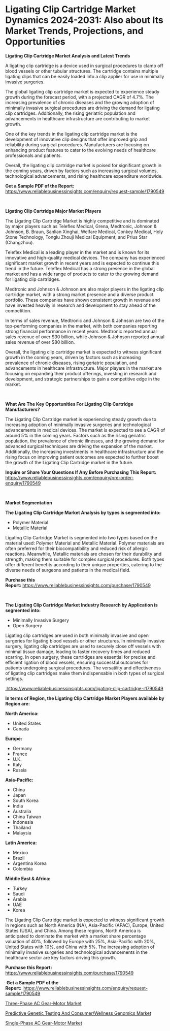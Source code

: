 <p><h1>Ligating Clip Cartridge Market Dynamics 2024-2031: Also about Its Market Trends, Projections, and Opportunities</h1></p><p><strong>Ligating Clip Cartridge Market Analysis and Latest Trends</strong></p>
<p><p>A ligating clip cartridge is a device used in surgical procedures to clamp off blood vessels or other tubular structures. The cartridge contains multiple ligating clips that can be easily loaded into a clip applier for use in minimally invasive surgeries.</p><p>The global ligating clip cartridge market is expected to experience steady growth during the forecast period, with a projected CAGR of 4.7%. The increasing prevalence of chronic diseases and the growing adoption of minimally invasive surgical procedures are driving the demand for ligating clip cartridges. Additionally, the rising geriatric population and advancements in healthcare infrastructure are contributing to market growth.</p><p>One of the key trends in the ligating clip cartridge market is the development of innovative clip designs that offer improved grip and reliability during surgical procedures. Manufacturers are focusing on enhancing product features to cater to the evolving needs of healthcare professionals and patients.</p><p>Overall, the ligating clip cartridge market is poised for significant growth in the coming years, driven by factors such as increasing surgical volumes, technological advancements, and rising healthcare expenditure worldwide.</p></p>
<p><strong>Get a Sample PDF of the Report:&nbsp;</strong> <a href="https://www.reliablebusinessinsights.com/enquiry/request-sample/1790549">https://www.reliablebusinessinsights.com/enquiry/request-sample/1790549</a></p>
<p>&nbsp;</p>
<p><strong>Ligating Clip Cartridge Major Market Players</strong></p>
<p><p>The Ligating Clip Cartridge Market is highly competitive and is dominated by major players such as Teleflex Medical, Grena, Medtronic, Johnson & Johnson, B. Braun, Sanlian Xinghai, Welfare Medical, Conkey Medical, Holy Stone Technology, Tonglu Zhouji Medical Equipment, and Prius Star (Changzhou).</p><p>Teleflex Medical is a leading player in the market and is known for its innovative and high-quality medical devices. The company has experienced significant market growth in recent years and is expected to continue this trend in the future. Teleflex Medical has a strong presence in the global market and has a wide range of products to cater to the growing demand for ligating clip cartridges.</p><p>Medtronic and Johnson & Johnson are also major players in the ligating clip cartridge market, with a strong market presence and a diverse product portfolio. These companies have shown consistent growth in revenue and have invested heavily in research and development to stay ahead of the competition.</p><p>In terms of sales revenue, Medtronic and Johnson & Johnson are two of the top-performing companies in the market, with both companies reporting strong financial performance in recent years. Medtronic reported annual sales revenue of over $30 billion, while Johnson & Johnson reported annual sales revenue of over $80 billion.</p><p>Overall, the ligating clip cartridge market is expected to witness significant growth in the coming years, driven by factors such as increasing prevalence of chronic diseases, rising geriatric population, and advancements in healthcare infrastructure. Major players in the market are focusing on expanding their product offerings, investing in research and development, and strategic partnerships to gain a competitive edge in the market.</p></p>
<p>&nbsp;</p>
<p><strong>What Are The Key Opportunities For Ligating Clip Cartridge Manufacturers?</strong></p>
<p><p>The Ligating Clip Cartridge market is experiencing steady growth due to increasing adoption of minimally invasive surgeries and technological advancements in medical devices. The market is expected to see a CAGR of around 5% in the coming years. Factors such as the rising geriatric population, the prevalence of chronic illnesses, and the growing demand for advanced surgical techniques are driving the expansion of the market. Additionally, the increasing investments in healthcare infrastructure and the rising focus on improving patient outcomes are expected to further boost the growth of the Ligating Clip Cartridge market in the future.</p></p>
<p><strong>Inquire or Share Your Questions If Any Before Purchasing This Report:</strong> <a href="https://www.reliablebusinessinsights.com/enquiry/pre-order-enquiry/1790549">https://www.reliablebusinessinsights.com/enquiry/pre-order-enquiry/1790549</a></p>
<p>&nbsp;</p>
<p><strong>Market Segmentation</strong></p>
<p><strong>The Ligating Clip Cartridge Market Analysis by types is segmented into:</strong></p>
<p><ul><li>Polymer Material</li><li>Metallic Material</li></ul></p>
<p><p>Ligating Clip Cartridge Market is segmented into two types based on the material used: Polymer Material and Metallic Material. Polymer materials are often preferred for their biocompatibility and reduced risk of allergic reactions. Meanwhile, Metallic materials are chosen for their durability and strength, making them suitable for complex surgical procedures. Both types offer different benefits according to their unique properties, catering to the diverse needs of surgeons and patients in the medical field.</p></p>
<p><strong>Purchase this Report:&nbsp;</strong><a href="https://www.reliablebusinessinsights.com/purchase/1790549">https://www.reliablebusinessinsights.com/purchase/1790549</a></p>
<p>&nbsp;</p>
<p><strong>The Ligating Clip Cartridge Market Industry Research by Application is segmented into:</strong></p>
<p><ul><li>Minimally Invasive Surgery</li><li>Open Surgery</li></ul></p>
<p><p>Ligating clip cartridges are used in both minimally invasive and open surgeries for ligating blood vessels or other structures. In minimally invasive surgery, ligating clip cartridges are used to securely close off vessels with minimal tissue damage, leading to faster recovery times and reduced scarring. In open surgery, these cartridges are essential for precise and efficient ligation of blood vessels, ensuring successful outcomes for patients undergoing surgical procedures. The versatility and effectiveness of ligating clip cartridges make them indispensable in both types of surgical settings.</p></p>
<p><a href="https://www.reliablebusinessinsights.com/ligating-clip-cartridge-r1790549">&nbsp;https://www.reliablebusinessinsights.com/ligating-clip-cartridge-r1790549</a></p>
<p><strong>In terms of Region, the Ligating Clip Cartridge Market Players available by Region are:</strong></p>
<p>
    <p> <strong> North America: </strong>
        <ul>
            <li>United States</li>
            <li>Canada</li>
        </ul>
        </p> 
    <p> <strong> Europe: </strong>
        <ul>
            <li>Germany</li>
            <li>France</li>
            <li>U.K.</li>
            <li>Italy</li>
            <li>Russia</li>
        </ul>
        </p> 
    <p> <strong> Asia-Pacific: </strong>
        <ul>
            <li>China</li>
            <li>Japan</li>
            <li>South Korea</li>
            <li>India</li>
            <li>Australia</li>
            <li>China Taiwan</li>
            <li>Indonesia</li>
            <li>Thailand</li>
            <li>Malaysia</li>
        </ul>
        </p> 
    <p> <strong> Latin America: </strong>
        <ul>
            <li>Mexico</li>
            <li>Brazil</li>
            <li>Argentina Korea</li>
            <li>Colombia</li>
        </ul>
        </p> 
    <p> <strong> Middle East & Africa: </strong>
        <ul>
            <li>Turkey</li>
            <li>Saudi</li>
            <li>Arabia</li>
            <li>UAE</li>
            <li>Korea</li>
        </ul>
    </p>
    </p>
<p><p>The Ligating Clip Cartridge market is expected to witness significant growth in regions such as North America (NA), Asia-Pacific (APAC), Europe, United States (USA), and China. Among these regions, North America is anticipated to dominate the market with a market share percentage valuation of 40%, followed by Europe with 25%, Asia-Pacific with 20%, United States with 10%, and China with 5%. The increasing adoption of minimally invasive surgeries and technological advancements in the healthcare sector are key factors driving this growth.</p></p>
<p><strong>Purchase this Report: </strong><a href="https://www.reliablebusinessinsights.com/purchase/1790549">https://www.reliablebusinessinsights.com/purchase/1790549</a></p>
<p>&nbsp;<strong>Get a Sample PDF of the Report:&nbsp;&nbsp;</strong><a href="https://www.reliablebusinessinsights.com/enquiry/request-sample/1790549">https://www.reliablebusinessinsights.com/enquiry/request-sample/1790549</a></p>
<p><strong></strong></p>
<p><p><a href="https://github.com/Paul14Anderson63/Market-Research-Report-List-5/blob/main/three-phase-ac-gear-motor-market.md">Three-Phase AC Gear-Motor Market</a></p><p><a href="https://view.publitas.com/reportprime-1/global-predictive-genetic-testing-and-consumer-wellness-genomics-market-size-share-analysis-by-product-type-by-application-by-region-forecasts-2024-2031/">Predictive Genetic Testing And Consumer/Wellness Genomics Market</a></p><p><a href="https://github.com/mabutironaldo/Market-Research-Report-List-5/blob/main/single-phase-ac-gear-motor-market.md">Single-Phase AC Gear-Motor Market</a></p></p>